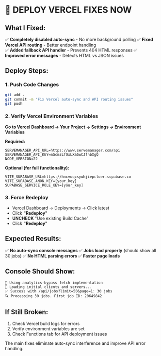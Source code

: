 # 🚀 DEPLOY VERCEL FIXES NOW

## **What I Fixed:**

✅ **Completely disabled auto-sync** - No more background polling
✅ **Fixed Vercel API routing** - Better endpoint handling  
✅ **Added fallback API handler** - Prevents 404 HTML responses
✅ **Improved error messages** - Detects HTML vs JSON issues

## **Deploy Steps:**

### 1. **Push Code Changes**
```bash
git add .
git commit -m "Fix Vercel auto-sync and API routing issues"
git push
```

### 2. **Verify Vercel Environment Variables**
**Go to Vercel Dashboard → Your Project → Settings → Environment Variables**

**Required:**
```
SERVEMANAGER_API_URL=https://www.servemanager.com/api
SERVEMANAGER_API_KEY=mGcmzLfOxLXa5wCJfhbXgQ
NODE_VERSION=22
```

**Optional (for full functionality):**
```
VITE_SUPABASE_URL=https://hncvuqcsyuhjiepcloer.supabase.co
VITE_SUPABASE_ANON_KEY=[your_key]
SUPABASE_SERVICE_ROLE_KEY=[your_key]
```

### 3. **Force Redeploy**
- Vercel Dashboard → Deployments → Click latest
- Click **"Redeploy"**
- **UNCHECK** "Use existing Build Cache"
- Click **"Redeploy"**

## **Expected Results:**

✅ **No auto-sync console messages** 
✅ **Jobs load properly** (should show all 30 jobs)
✅ **No HTML parsing errors**
✅ **Faster page loads**

## **Console Should Show:**
```
🔧 Using analytics-bypass fetch implementation
🚀 Loading initial clients and servers...
✅ Success with /api/jobs?limit=50&page=1: 30 jobs
🔍 Processing 30 jobs. First job ID: 20649842
```

## **If Still Broken:**
1. Check Vercel build logs for errors
2. Verify environment variables are set
3. Check Functions tab for API deployment issues

The main fixes eliminate auto-sync interference and improve API error handling.
